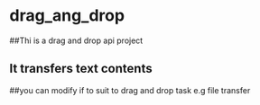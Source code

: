 # drag_ang_drop

##Thi is a drag and drop api project
## It transfers text contents
##you can modify if to suit to drag and drop task e.g file transfer
